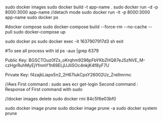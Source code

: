 sudo docker images
sudo docker build -t app-name .
sudo docker run -d -p 8000:3000 app-name //detach mode
sudo docker run -it -p 8000:3000 app-name
sudo docker ps

#docker compose
sudo docker-compose build --force-rm --no-cache --pull
sudo docker-compose up


sudo docker ps
sudo docker exec -it 1637907917d3 sh 
exit

#To see all process with id
ps -aux |grep 6379

Public Key:
BGSCTOuz0fZs_oKrqhm9296pFbYKbZHQ87eJSzNVE_M-czHgrRuhMyEjYfnmY1h69ELjUJIiSOc4nkjK4f8yF7U

Private Key:
f4zajkLiapx5n2_2H67lukCpsY26002Uz_ZrelImrmc



//Aws
First command : sudo aws ecr get-login
Second command : Response of First command with sudo

//docker images delete
sudo docker rmi 84c5f6e03bf0

 sudo docker image prune
 sudo docker image prune -a
 sudo docker system prune


